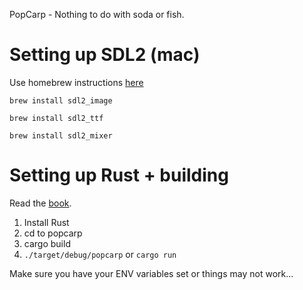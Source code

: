 PopCarp - Nothing to do with soda or fish.

# Setting up SDL2 (mac)
Use homebrew instructions [here](https://github.com/AngryLawyer/rust-sdl2)

`brew install sdl2_image`

`brew install sdl2_ttf`

`brew install sdl2_mixer`

# Setting up Rust + building

Read the [book](https://doc.rust-lang.org/book/second-edition/ch01-01-installation.html).

1. Install Rust 
2. cd to popcarp
3. cargo build
4. `./target/debug/popcarp` or `cargo run`

Make sure you have your ENV variables set or things may not work...
